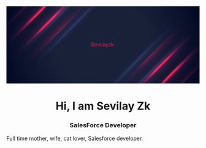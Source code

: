<img src="https://github.com/Sevilayzk/Sevilayzk/blob/main/23964.jpg?raw=true">

<h1 align="center"> Hi, I am Sevilay Zk</h1>

<h3 align="center"> SalesForce Developer</h3>

<p align="justify"> Full time mother, wife, cat lover, Salesforce developer.</p>

